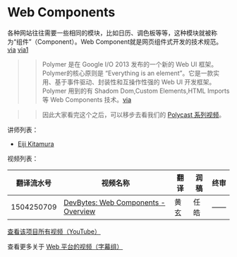 # Web Components 

各种网站往往需要一些相同的模块，比如日历、调色板等等，这种模块就被称为“组件”（Component）。Web Component就是网页组件式开发的技术规范。[via](http://javascript.ruanyifeng.com/htmlapi/webcomponents.html)
[via1](http://www.w3.org/html/ig/zh/wiki/Web-Components)

>> Polymer 是在 Google I/O 2013 发布的一个新的 Web UI 框架。Polymer的核心原则是 “Everything is an element”。它是一款实用、基于事件驱动、封装性和互操作性强的 Web UI 开发框架。Polymer 用到的有 Shadom Dom,Custom Elements,HTML Imports 等 Web Components 技术。[via](https://blog.coding.net/blog/front-end-application-based-on-Polymer)

>> 因此大家看完这个之后，可以移步去看我们的 [Polycast 系列视频](../../Polymer/076-Polycasts/index.md)。

讲师列表：

*   [Eiji Kitamura](https://plus.google.com/+agektmr/posts)
 
视频列表：

| 翻译流水号 | 视频名称 | 翻译 | 润稿 | 终审 |
| -- | -- | -- | -- | -- |
| 1504250709 | [DevBytes: Web Components - Overview](1504250709-devbytes-web-components-overview.md)  | 黄玄 | 任皓 | —— |

[查看该项目所有视频（YouTube）](https://www.youtube.com/playlist?list=PLOU2XLYxmsIJkA_W95NDrjdkk3dR6Jq4w)

查看更多关于 [Web 平台的视频（字幕组）](../index.md)